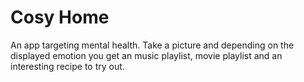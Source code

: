 # Cosy Home

An app targeting mental health. Take a picture and depending on the displayed emotion you get an music playlist, movie playlist and an interesting recipe to try out.
